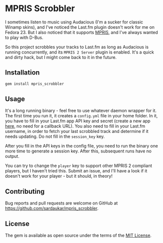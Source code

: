 # MPRIS Scrobbler

I sometimes listen to music using Audacious (I'm a sucker for classic Winamp skins), and I've noticed the Last.fm plugin doesn't work for me on Fedora 23. But I also noticed that it supports [MPRIS], and I've always wanted to play with D-Bus.

So this project scrobbles your tracks to Last.fm as long as Audacious is running concurrently, and its `MPRIS 2 Server` plugin is enabled. It's a quick and dirty hack, but I might come back to it in the future.

[MPRIS]: https://specifications.freedesktop.org/mpris-spec/latest/

## Installation

```ruby
gem install mpris_scrobbler
```

## Usage

It's a long running binary - feel free to use whatever daemon wrapper for it.
The first time you run it, it creates a `config.yml` file in your home folder. In it, you have to fill in your Last.fm app API key and secret (create a new app [here], no need for a callback URL). You also need to fill in your Last.fm username, in order to fetch your last scrobbled track and determine if it needs updating. Do not fill in the `session_key` key.

After you fill in the API keys in the config file, you need to run the binary one more time to generate a session key. After this, subsequent runs have no output.

You can try to change the `player` key to support other MPRIS 2 compliant players, but I haven't tried this. Submit an issue, and I'll have a look if it doesn't work for your player - but it should, in theory!

[here]: http://www.last.fm/api/account/create

## Contributing

Bug reports and pull requests are welcome on GitHub at https://github.com/sardaukar/mpris_scrobbler.


## License

The gem is available as open source under the terms of the [MIT License](http://opensource.org/licenses/MIT).

